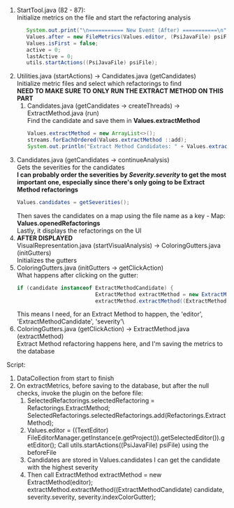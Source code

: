
1. StartTool.java (82 - 87):\
   Initialize metrics on the file and start the refactoring analysis
    ```java
       System.out.print("\n=========== New Event (After) ===========\n");
       Values.after = new FileMetrics(Values.editor, (PsiJavaFile) psiFile);
       Values.isFirst = false;
       active = 0;
       lastActive = 0;
       utils.startActions((PsiJavaFile) psiFile);
    ```
2. Utilities.java (startActions) -> Candidates.java (getCandidates)\
   Initialize metric files and select which refactorings to find\
   **NEED TO MAKE SURE TO ONLY RUN THE EXTRACT METHOD ON THIS PART**
   1. Candidates.java (getCandidates -> createThreads) -> ExtractMethod.java (run)\
         Find the candidate and save them in **Values.extractMethod**
         ```java
         Values.extractMethod = new ArrayList<>();
         streams.forEachOrdered(Values.extractMethod ::add);
         System.out.println("Extract Method Candidates: " + Values.extractMethod.size());
         ```
3. Candidates.java (getCandidates -> continueAnalysis)\
   Gets the severities for the candidates\
   **I can probably order the severities by _Severity.severity_ to get the most important one, especially since there's only going to be Extract Method refactorings**
   ```java
   Values.candidates = getSeverities();
   ```
   Then saves the candidates on a map using the file name as a key - Map: **Values.openedRefactorings**\
   Lastly, it displays the refactorings on the UI
4. **AFTER DISPLAYED**\
   VisualRepresentation.java (startVisualAnalysis) -> ColoringGutters.java (initGutters)\
   Initializes the gutters
5. ColoringGutters.java (initGutters -> getClickAction)\
   What happens after clicking on the gutter:
   ```java
   if (candidate instanceof ExtractMethodCandidate) {
                            ExtractMethod extractMethod = new ExtractMethod(editor);
                            extractMethod.extractMethod((ExtractMethodCandidate) candidate, severity.severity, severity.indexColorGutter);
   ```
   This means I need, for an Extract Method to happen, the 'editor', 'ExtractMethodCandidate', 'severity'\
6. ColoringGutters.java (getClickAction) -> ExtractMethod.java (extractMethod)\
   Extract Method refactoring happens here, and I'm saving the metrics to the database


Script:
1. DataCollection from start to finish
2. On extractMetrics, before saving to the database, but after the null checks, invoke the plugin on the before file:
   1. SelectedRefactorings.selectedRefactoring = Refactorings.ExtractMethod;\
      SelectedRefactorings.selectedRefactorings.add(Refactorings.ExtractMethod);
   2. Values.editor = ((TextEditor) FileEditorManager.getInstance(e.getProject()).getSelectedEditor()).getEditor();
      Call utils.startActions((PsiJavaFile) psiFile) using the beforeFile
   3. Candidates are stored in Values.candidates
      I can get the candidate with the highest severity
   4. Then call ExtractMethod extractMethod = new ExtractMethod(editor);
      extractMethod.extractMethod((ExtractMethodCandidate) candidate, severity.severity, severity.indexColorGutter);